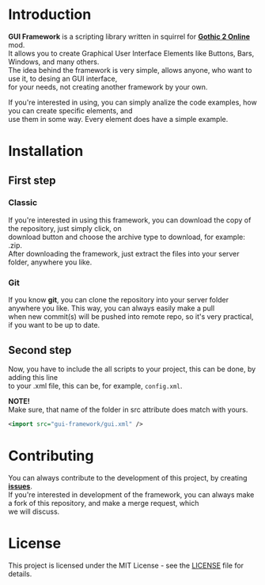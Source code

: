 # Introduction

**GUI Framework** is a scripting library written in squirrel for **[Gothic 2 Online](http://gothic-online.com.pl/)** mod. \
It allows you to create Graphical User Interface Elements like Buttons, Bars, Windows, and many others. \
The idea behind the framework is very simple, allows anyone, who want to use it, to desing an GUI interface, \
for your needs, not creating another framework by your own.

If you're interested in using, you can simply analize the code examples, how you can create specific elements, and \
use them in some way. Every element does have a simple example.

# Installation

## First step

### Classic

If you're interested in using this framework, you can download the copy of the repository, just simply click, on \
download button and choose the archive type to download, for example: .zip. \
After downloading the framework, just extract the files into your server folder, anywhere you like.

### Git

If you know **git**, you can clone the repository into your server folder anywhere you like. This way, you can always easily make a pull \
when new commit(s) will be pushed into remote repo, so it's very practical, if you want to be up to date.

## Second step

Now, you have to include the all scripts to your project, this can be done, by adding this line \
to your .xml file, this can be, for example, ``config.xml``.

**NOTE!** \
Make sure, that name of the folder in src attribute does match with yours.

```xml
<import src="gui-framework/gui.xml" />
```

# Contributing

You can always contribute to the development of this project, by creating **[issues](https://gitlab.com/g2o/scripts/gui-framework/issues)**. \
If you're interested in development of the framework, you can always make a fork of this repository, and make a merge request, which \
we will discuss.

# License 

This project is licensed under the MIT License - see the [LICENSE](LICENSE) file for details.
